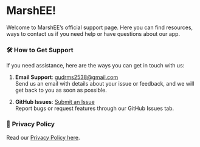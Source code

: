 # MarshEE!

Welcome to MarshEE’s official support page. Here you can find resources, ways to contact us if you need help or have questions about our app.

### 🛠️ How to Get Support

If you need assistance, here are the ways you can get in touch with us:

1. **Email Support**: gudrms2538@gmail.com  
Send us an email with details about your issue or feedback, and we will get back to you as soon as possible.

2. **GitHub Issues**: [Submit an Issue](https://github.com/4th-Apple-Foundation-Program/MarshEE/issues)  
Report bugs or request features through our GitHub Issues tab.

### 📄 **Privacy Policy**

Read our [Privacy Policy here](https://www.freeprivacypolicy.com/live/b248e6c6-4d08-4a04-93f4-c03b1c69382a).
